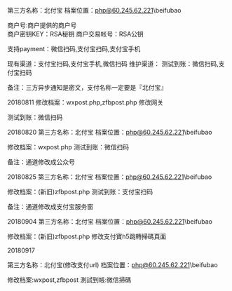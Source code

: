 第三方名称：北付宝
档案位置：php@60.245.62.221\beifubao
 
商户号:商户提供的商户号  
商户密钥KEY：RSA秘钥 
商户交易帐号：RSA公钥 
 
支持payment：微信扫码,支付宝扫码,支付宝手机
 
现有渠道：支付宝扫码,支付宝手机,微信扫码
维护渠道：
测试到账：微信扫码,支付宝扫码

备注：三方异步通知是密文，支付名称一定要是『北付宝』

20180811
修改档案：wxpost.php,zfbpost.php
修改网关

测试到账：微信扫码

20180820
第三方名称：北付宝
档案位置：php@60.245.62.221\beifubao

修改档案：wxpost.php
测试到账：微信扫码

备注：通道修改成公众号

20180825
第三方名称：北付宝
档案位置：php@60.245.62.221\beifubao

修改档案：(新旧)zfbpost.php
测试到账：支付宝扫码

备注：通道修改成支付宝服务窗  

20180904
第三方名称：北付宝
档案位置：php@60.245.62.221\beifubao

修改档案：(新旧)zfbpost.php
修改支付寶h5跳轉掃碼頁面

20180917

第三方名称：北付宝(修改支付url)
档案位置：php@60.245.62.221\beifubao

修改档案:wxpost,zfbpost
測試到帳:微信掃碼